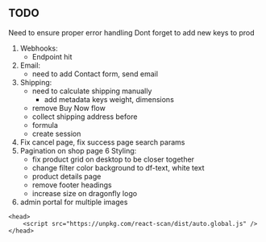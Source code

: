 ## TODO

Need to ensure proper error handling
Dont forget to add new keys to prod

1. Webhooks:
    - Endpoint hit
2. Email:
    - need to add Contact form, send email
3. Shipping: 
    - need to calculate shipping manually
        - add metadata keys weight, dimensions
    - remove Buy Now flow
    - collect shipping address before
    - formula
    - create session
4. Fix cancel page, fix success page search params
5. Pagination on shop page
6 Styling:
    - fix product grid on desktop to be closer together
    - change filter color background to df-text, white text
    - product details page
    - remove footer headings
    - increase size on dragonfly logo
7. admin portal for multiple images


```
<head>
    <script src="https://unpkg.com/react-scan/dist/auto.global.js" />
</head>
```
